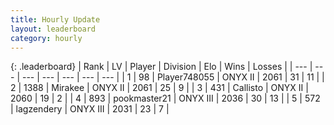 ```yaml
---
title: Hourly Update
layout: leaderboard
category: hourly
---
```


{: .leaderboard}
| Rank | LV | Player | Division | Elo | Wins | Losses |
| --- | --- | --- | --- | --- | --- | --- |
| <span data-change="0">1</span> | 98 | <span title="ID: 748055">Player748055</span> | ONYX II | <span data-change="0">2061</span> | <span data-change="0">31</span> | <span data-change="0">11</span> |
| <span data-change="1">2</span> | 1388 | <span title="ID: 416373">Mirakee</span> | ONYX II | <span data-change="3">2061</span> | <span data-change="3">25</span> | <span data-change="2">9</span> |
| <span data-change="1">3</span> | 431 | <span title="ID: 619928">Callisto</span> | ONYX II | <span data-change="25">2060</span> | <span data-change="2">19</span> | <span data-change="0">2</span> |
| <span data-change="-2">4</span> | 893 | <span title="ID: 652474">pookmaster21</span> | ONYX III | <span data-change="-24">2036</span> | <span data-change="0">30</span> | <span data-change="2">13</span> |
| <span data-change="1">5</span> | 572 | <span title="ID: 628282">lagzendery</span> | ONYX III | <span data-change="0">2031</span> | <span data-change="0">23</span> | <span data-change="0">7</span> |